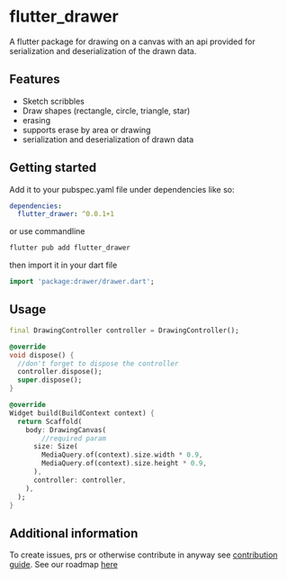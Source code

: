 <!--
This README describes the package. If you publish this package to pub.dev,
this README's contents appear on the landing page for your package.

For information about how to write a good package README, see the guide for
[writing package pages](https://dart.dev/guides/libraries/writing-package-pages).

For general information about developing packages, see the Dart guide for
[creating packages](https://dart.dev/guides/libraries/create-library-packages)
and the Flutter guide for
[developing packages and plugins](https://flutter.dev/developing-packages).
-->

# flutter_drawer

A flutter package for drawing on a canvas with an api provided for serialization and deserialization of the drawn data.

## Features

- Sketch scribbles
- Draw shapes (rectangle, circle, triangle, star)
- erasing
- supports erase by area or drawing
- serialization and deserialization of drawn data

## Getting started

Add it to your pubspec.yaml file under dependencies like so:

```yaml
dependencies:
  flutter_drawer: ^0.0.1+1
```

or use commandline

```bash
flutter pub add flutter_drawer
```

then import it in your dart file

```dart
import 'package:drawer/drawer.dart';
```

## Usage

```dart
final DrawingController controller = DrawingController();

@override
void dispose() {
  //don't forget to dispose the controller
  controller.dispose();
  super.dispose();
}

@override
Widget build(BuildContext context) {
  return Scaffold(
    body: DrawingCanvas(
        //required param
      size: Size( 
        MediaQuery.of(context).size.width * 0.9,
        MediaQuery.of(context).size.height * 0.9,
      ),
      controller: controller,
    ),
  );
}
```

## Additional information

To create issues, prs or otherwise contribute in anyway see [contribution guide](https://github.com/folaoluwafemi/drawer/blob/main/CONTRIBUTION_GUIDE.md).
See our roadmap [here](https://github.com/folaoluwafemi/drawer/blob/main/ROADMAP.md)
